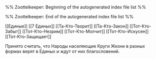 %% Zoottelkeeper: Beginning of the autogenerated index file list  %%

%% Zoottelkeeper: End of the autogenerated index file list  %%

[[Единые]]
[[7 Единых]]
[[Та-Кто-Творит]]
[[Та-Кто-Закон]]
[[Тот-Кто-Забыт]]
[[Тот-Кто-Незрим]]
[[Тот-Кто-Молчит]]
[[Тот-Кто-Искусен]]
[[Тот-Кто-Защищает]]

Принято считать, что Народы населяющие Круги Жизни в разных формах верят в Единых и ждут от них благословений.